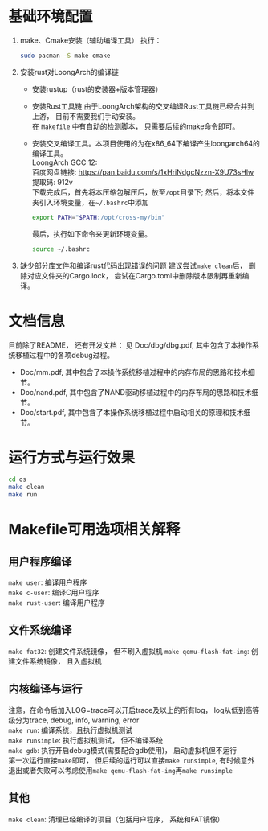# 基础环境配置

1. make、Cmake安装（辅助编译工具）
   执行：
   
   ```bash
   sudo pacman -S make cmake
   ```

2. 安装rust对LoongArch的编译链
   
   + 安装rustup（rust的安装器+版本管理器）
   + 安装Rust工具链
       由于LoongArch架构的交叉编译Rust工具链已经合并到上游， 目前不需要我们手动安装。  
       在 `Makefile` 中有自动的检测脚本， 只需要后续的make命令即可。
   + 安装交叉编译工具。本项目使用的为在x86_64下编译产生loongarch64的编译工具。  
       LoongArch GCC 12:    
       百度网盘链接: https://pan.baidu.com/s/1xHriNdgcNzzn-X9U73sHlw 提取码: 912v   
       下载完成后，首先将本压缩包解压后，放至`/opt`目录下;
       然后，将本文件夹引入环境变量，在`~/.bashrc`中添加
     
     ```bash
     export PATH="$PATH:/opt/cross-my/bin"
     ```
     
       最后，执行如下命令来更新环境变量。
     
     ```bash
     source ~/.bashrc
     ```

3. 缺少部分库文件和编译rust代码出现错误的问题
   建议尝试`make clean`后， 删除对应文件夹的Cargo.lock， 尝试在Cargo.toml中删除版本限制再重新编译。

# 文档信息

目前除了README， 还有开发文档： 见 Doc/dbg/dbg.pdf, 其中包含了本操作系统移植过程中的各项debug过程。

+ Doc/mm.pdf, 其中包含了本操作系统移植过程中的内存布局的思路和技术细节。
+ Doc/nand.pdf, 其中包含了NAND驱动移植过程中的内存布局的思路和技术细节。
+ Doc/start.pdf, 其中包含了本操作系统移植过程中启动相关的原理和技术细节。

# 运行方式与运行效果

```bash
cd os
make clean
make run
```

# Makefile可用选项相关解释

## 用户程序编译

`make user`: 编译用户程序  
`make c-user`: 编译C用户程序  
`make rust-user`: 编译用户程序  

## 文件系统编译

`make fat32`: 创建文件系统镜像， 但不刷入虚拟机
`make qemu-flash-fat-img`: 创建文件系统镜像， 且入虚拟机

## 内核编译与运行

注意，在命令后加入LOG=trace可以开启trace及以上的所有log， log从低到高等级分为trace, debug, info, warning, error  
`make run`: 编译系统，且执行虚拟机测试  
`make runsimple`: 执行虚拟机测试， 但不编译系统  
`make gdb`: 执行开启debug模式(需要配合gdb使用)， 启动虚拟机但不运行  
第一次运行直接`make`即可， 但后续的运行可以直接`make runsimple`, 有时候意外退出或者失败可以考虑使用`make qemu-flash-fat-img`再`make runsimple`

## 其他

`make clean`: 清理已经编译的项目（包括用户程序， 系统和FAT镜像）
